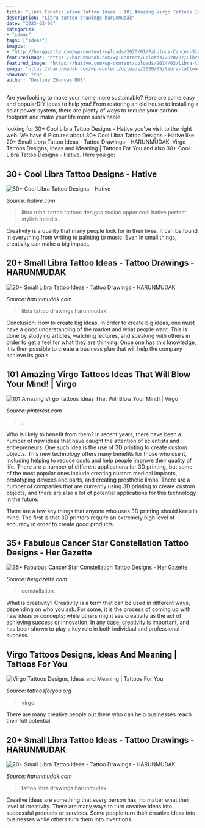 ```yaml
---
title: "Libra Constellation Tattoo Ideas ~ 101 Amazing Virgo Tattoos Ideas That Will Blow Your Mind!"
description: "Libra tattoo drawings harunmudak"
date: "2023-02-06"
categories:
- "ideas"
tags: ["ideas"]
images:
- "http://hergazette.com/wp-content/uploads/2020/01/Fabulous-Cancer-Star-Constellation-Tattoo-Designs-3.jpg"
featuredImage: "https://harunmudak.com/wp-content/uploads/2020/07/Libra-Tattoo-Ideas-Tattoo-Drawings-3-768x1024.jpg"
featured_image: "https://hative.com/wp-content/uploads/2014/03/libra-tattoos/28-tribal-libra-back.jpg"
image: "https://harunmudak.com/wp-content/uploads/2020/05/libra-tattoo-ideas-8-683x1024.jpg"
ShowToc: true
author: "Destiny Zboncak DDS"
---
```



Are you looking to make your home more sustainable? Here are some easy and popularDIY ideas to help you! From restoring an old house to installing a solar power system, there are plenty of ways to reduce your carbon footprint and make your life more sustainable.

	

		
looking for 30+ Cool Libra Tattoo Designs - Hative you've visit to the right web. We have 6 Pictures about 30+ Cool Libra Tattoo Designs - Hative like 20+ Small Libra Tattoo Ideas - Tattoo Drawings - HARUNMUDAK, Virgo Tattoos Designs, Ideas and Meaning | Tattoos For You and also 30+ Cool Libra Tattoo Designs - Hative. Here you go:
		
    
## 30+ Cool Libra Tattoo Designs - Hative

<img loading=lazy src="https://hative.com/wp-content/uploads/2014/03/libra-tattoos/28-tribal-libra-back.jpg" onerror="this.onerror=null;this.src='https://tse2.mm.bing.net/th?id=OIP.VIR5Jg7-Ly_FKHj6d1CAhQHaFL&amp;pid=15.1';" alt="30+ Cool Libra Tattoo Designs - Hative">

_Source: hative.com_

>libra tribal tattoo tattoos designs zodiac upper cool hative perfect stylish heledis. 

	

Creativity is a quality that many people look for in their lives. It can be found in everything from writing to painting to music. Even in small things, creativity can make a big impact.

    
## 20+ Small Libra Tattoo Ideas - Tattoo Drawings - HARUNMUDAK

<img loading=lazy src="https://harunmudak.com/wp-content/uploads/2020/05/libra-tattoo-ideas-8-683x1024.jpg" onerror="this.onerror=null;this.src='https://tse4.mm.bing.net/th?id=OIP.MK2CAmuV5QJahRp9RzagNQHaLG&amp;pid=15.1';" alt="20+ Small Libra Tattoo Ideas - Tattoo Drawings - HARUNMUDAK">

_Source: harunmudak.com_

>libra tattoo drawings harunmudak. 

	

Conclusion: How to create big ideas.
In order to create big ideas, one must have a good understanding of the market and what people want. This is done by studying articles, watching lectures, and speaking with others in order to get a feel for what they are thinking. Once one has this knowledge, it is then possible to create a business plan that will help the company achieve its goals.

    
## 101 Amazing Virgo Tattoos Ideas That Will Blow Your Mind! | Virgo

<img loading=lazy src="https://i.pinimg.com/736x/ff/33/4e/ff334e4b3291a7278eec0d49729ea1fb.jpg" onerror="this.onerror=null;this.src='https://tse1.mm.bing.net/th?id=OIP.6RJkb4b6v8YV1v5sZ6k9PgHaHa&amp;pid=15.1';" alt="101 Amazing Virgo Tattoos Ideas That Will Blow Your Mind! | Virgo">

_Source: pinterest.com_

>. 

	

Who is likely to benefit from them?
In recent years, there have been a number of new ideas that have caught the attention of scientists and entrepreneurs. One such idea is the use of 3D printing to create custom objects. This new technology offers many benefits for those who use it, including helping to reduce costs and help people improve their quality of life.
There are a number of different applications for 3D printing, but some of the most popular ones include creating custom medical implants, prototyping devices and parts, and creating prosthetic limbs. There are a number of companies that are currently using 3D printing to create custom objects, and there are also a lot of potential applications for this technology in the future.

There are a few key things that anyone who uses 3D printing should keep in mind. The first is that 3D printers require an extremely high level of accuracy in order to create good products.

    
## 35+ Fabulous Cancer Star Constellation Tattoo Designs - Her Gazette

<img loading=lazy src="http://hergazette.com/wp-content/uploads/2020/01/Fabulous-Cancer-Star-Constellation-Tattoo-Designs-3.jpg" onerror="this.onerror=null;this.src='https://tse4.mm.bing.net/th?id=OIP.apGPaHkdasxCddMTs6WdIAHaHa&amp;pid=15.1';" alt="35+ Fabulous Cancer Star Constellation Tattoo Designs - Her Gazette">

_Source: hergazette.com_

>constellation. 

	

What is creativity?
Creativity is a term that can be used in different ways, depending on who you ask. For some, it is the process of coming up with new ideas or concepts; while others might see creativity as the act of achieving success or innovation. In any case, creativity is important, and has been shown to play a key role in both individual and professional success.

    
## Virgo Tattoos Designs, Ideas And Meaning | Tattoos For You

<img loading=lazy src="https://www.tattoosforyou.org/wp-content/uploads/2013/10/Virgo-Tattoo-768x1024.jpg" onerror="this.onerror=null;this.src='https://tse4.mm.bing.net/th?id=OIP.65dOiPSWTt6ysL-7pz_xPAHaJ4&amp;pid=15.1';" alt="Virgo Tattoos Designs, Ideas and Meaning | Tattoos For You">

_Source: tattoosforyou.org_

>virgo. 

	

There are many creative people out there who can help businesses reach their full potential.

    
## 20+ Small Libra Tattoo Ideas - Tattoo Drawings - HARUNMUDAK

<img loading=lazy src="https://harunmudak.com/wp-content/uploads/2020/07/Libra-Tattoo-Ideas-Tattoo-Drawings-3-768x1024.jpg" onerror="this.onerror=null;this.src='https://tse1.mm.bing.net/th?id=OIP.eR44mFt95De7g5bUE21AnwHaJ4&amp;pid=15.1';" alt="20+ Small Libra Tattoo Ideas - Tattoo Drawings - HARUNMUDAK">

_Source: harunmudak.com_

>tattoo libra drawings harunmudak. 

	

Creative ideas are something that every person has, no matter what their level of creativity. There are many ways to turn creative ideas into successful products or services. Some people turn their creative ideas into businesses while others turn them into inventions.

